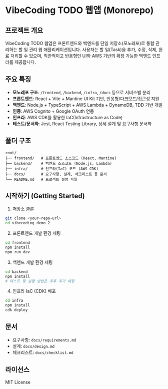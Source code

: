 # VibeCoding TODO 웹앱 (Monorepo)

## 프로젝트 개요

VibeCoding TODO 웹앱은 프론트엔드와 백엔드를 단일 저장소(모노레포)로 통합 관리하는 할 일 관리 웹 애플리케이션입니다. 사용자는 할 일(Task)을 추가, 수정, 삭제, 완료 처리할 수 있으며, 직관적이고 반응형인 UI와 AWS 기반의 확장 가능한 백엔드 인프라를 제공합니다.

## 주요 특징
- **모노레포 구조**: `/frontend`, `/backend`, `/infra`, `/docs` 등으로 서비스별 분리
- **프론트엔드**: React + Vite + Mantine UI Kit 기반, 반응형/다크모드/접근성 지원
- **백엔드**: Node.js + TypeScript + AWS Lambda + DynamoDB, TDD 기반 개발
- **인증**: AWS Cognito + Google OAuth 연동
- **인프라**: AWS CDK를 활용한 IaC(Infrastructure as Code)
- **테스트/문서화**: Jest, React Testing Library, 상세 설계 및 요구사항 문서화

## 폴더 구조
```
root/
├── frontend/   # 프론트엔드 소스코드 (React, Mantine)
├── backend/    # 백엔드 소스코드 (Node.js, Lambda)
├── infra/      # 인프라(IaC) 코드 (AWS CDK)
├── docs/       # 요구사항, 설계, 체크리스트 등 문서
└── README.md   # 프로젝트 설명 파일
```

## 시작하기 (Getting Started)

1. 저장소 클론
```bash
git clone <your-repo-url>
cd vibecoding_demo_2
```

2. 프론트엔드 개발 환경 세팅
```bash
cd frontend
npm install
npm run dev
```

3. 백엔드 개발 환경 세팅
```bash
cd backend
npm install
# 테스트 및 실행 방법은 추후 추가 예정
```

4. 인프라 IaC (CDK) 배포
```bash
cd infra
npm install
cdk deploy
```

## 문서
- 요구사항: `docs/requirements.md`
- 설계: `docs/design.md`
- 체크리스트: `docs/checklist.md`

## 라이선스
MIT License
